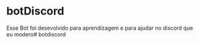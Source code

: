 # botDiscord
Esse Bot foi desevolvido para aprendizagem e para ajudar no discord que eu modero#   b o t d i s c o r d  
 